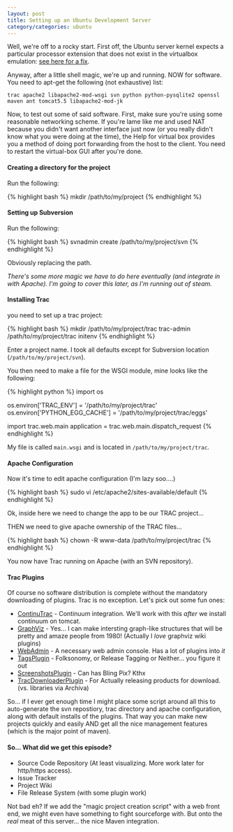 ```yaml
---
layout: post
title: Setting up an Ubuntu Development Server
category/categories: ubuntu
---
```

Well, we're off to a rocky start.  First off, the Ubuntu server kernel expects a particular processor extension that does not exist in the virtualbox emulation:  [see here for a fix](https://bugs.launchpad.net/ubuntu/+source/linux/+bug/216784).

Anyway, after a little shell magic, we're up and running.  NOW for software.  You need to apt-get the following (not exhaustive) list:

    trac apache2 libapache2-mod-wsgi svn python python-pysqlite2 openssl maven ant tomcat5.5 libapache2-mod-jk

Now, to test out some of said software.  First, make sure you're using some reasonable networking scheme.  If you're lame like me and used NAT because you didn't want another interface just now (or you really didn't know what you were doing at the time), the Help for virtual box provides you a method of doing port forwarding from the host to the client.  You need to restart the virtual-box GUI after you're done.

#### Creating a directory for the project
Run the following:

{% highlight bash %}
mkdir /path/to/my/project
{% endhighlight %}

#### Setting up Subversion
Run the following:

{% highlight bash %}
svnadmin create /path/to/my/project/svn
{% endhighlight %} 

Obviously replacing the path.

*There's some more magic we have to do here eventually (and integrate in with Apache).  I'm going to cover this later, as I'm running out of steam.*

#### Installing Trac
you need to set up a trac project:

{% highlight bash %}
mkdir /path/to/my/project/trac
trac-admin /path/to/my/project/trac initenv
{% endhighlight %}

Enter a project name.  I took all defaults except for Subversion location (`/path/to/my/project/svn`).

You then need to make a file for the WSGI module, mine looks like the following:

{% highlight python %}
import os

os.environ['TRAC_ENV'] = '/path/to/my/project/trac'
os.environ['PYTHON_EGG_CACHE'] = '/path/to/my/project/trac/eggs'

import trac.web.main
application = trac.web.main.dispatch_request
{% endhighlight %}

My file is called `main.wsgi` and is located in `/path/to/my/project/trac`.

#### Apache Configuration 

Now it's time to edit apache configuration (I'm lazy soo....)
 
{% highlight bash %}
sudo vi /etc/apache2/sites-available/default
{% endhighlight %}

Ok, inside here we need to change the app to be our TRAC project...

THEN we need to give apache ownership of the TRAC files...

{% highlight bash %}
chown -R www-data /path/to/my/project/trac
{% endhighlight %}

You now have Trac running on Apache (with an SVN repository).

#### Trac Plugins

Of course no software distribution is complete without the mandatory downloading of plugins.  Trac is no exception.  Let's pick out some fun ones:

* [ContinuTrac](http://dev.rectang.com/projects/continutrac) - Continuum integration.  We'll work with this *after* we install continuum on tomcat.
* [GraphViz](http://trac-hacks.org/wiki/GraphvizPlugin") - Yes... I can make intersting graph-like structures that will be pretty and amaze people from 1980! (Actually I *love* graphviz wiki plugins)
* [WebAdmin](http://trac.edgewall.org/wiki/WebAdmin) - A necessary web admin console.  Has a lot of plugins into *it*
* [TagsPlugin](http://trac-hacks.org/wiki/TagsPlugin) - Folksonomy, or Release Tagging or Neither... you figure it out
* [ScreenshotsPlugin](http://trac-hacks.org/wiki/ScreenshotsPlugin) - Can has Bling Pix?  Kthx
* [TracDownloaderPlugin](http://trac-hacks.org/wiki/TracDownloaderPlugin) - For Actually releasing products for download.  (vs. libraries via Archiva)


So... if I ever get enough time I might place some script around all this to auto-generate the svn repostiory, trac directory and apache configuration, along with default installs of the plugins.  That way you can make new projects quickly and easily AND get all the nice management features (which is the major point of maven).

#### So... What did we get this episode?

* Source Code Repository (At least visualizing. More work later for http/https access).
* Issue Tracker
* Project Wiki
* File Release System (with some plugin work)


Not bad eh?  If we add the "magic project creation script" with a web front end, we might even have something to fight sourceforge with.  But onto the *real* meat of this server... the nice Maven integration.
